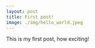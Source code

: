 ```yaml
---
layout: post
title: First post!
image: ./img/hello_world.jpeg
---
```


This is my first post, how exciting!
